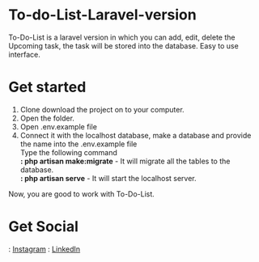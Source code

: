 # To-do-List-Laravel-version
To-Do-List is a laravel version in which you can add, edit, delete the Upcoming task, the task will be stored into the database. Easy to use interface.

# Get started
1. Clone download the project on to your computer.
2. Open the folder.
3. Open .env.example file
4. Connect it with the localhost database, make a database and provide the name into the .env.example file
<br>Type the following command<br>
<strong>: php artisan make:migrate</strong>		-	It will migrate all the tables to the database.<br>
<strong>: php artisan serve</strong>			-	It will start the localhost server.

Now, you are good to work with To-Do-List.

# Get Social
: <a target="_blank" href="https://www.instagram.com/ranjithacharya.info">Instagram</a>
: <a target="_blank" href="https://www.linkedin.com/in/ranjith-acharya">LinkedIn</a>